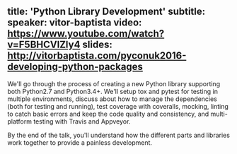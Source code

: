 title: 'Python Library Development'
subtitle:
speaker: vitor-baptista
video: https://www.youtube.com/watch?v=F5BHCVlZly4
slides: http://vitorbaptista.com/pyconuk2016-developing-python-packages
---
We'll go through the process of creating a new Python library supporting both Python2.7 and Python3.4+. We'll setup tox and pytest for testing in multiple environments, discuss about how to manage the dependencies (both for testing and running), test coverage with coveralls, mocking, linting to catch basic errors and keep the code quality and consistency, and multi-platform testing with Travis and Appveyor.

By the end of the talk, you'll understand how the different parts and libraries work together to provide a painless development.
